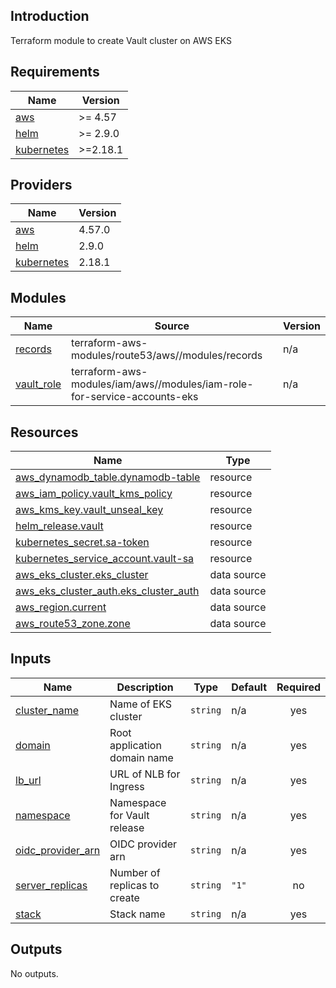## Introduction
Terraform module to create Vault cluster on AWS EKS

<!-- BEGIN_TF_DOCS -->
## Requirements

| Name | Version |
|------|---------|
| <a name="requirement_aws"></a> [aws](#requirement\_aws) | >= 4.57 |
| <a name="requirement_helm"></a> [helm](#requirement\_helm) | >= 2.9.0 |
| <a name="requirement_kubernetes"></a> [kubernetes](#requirement\_kubernetes) | >=2.18.1 |

## Providers

| Name | Version |
|------|---------|
| <a name="provider_aws"></a> [aws](#provider\_aws) | 4.57.0 |
| <a name="provider_helm"></a> [helm](#provider\_helm) | 2.9.0 |
| <a name="provider_kubernetes"></a> [kubernetes](#provider\_kubernetes) | 2.18.1 |

## Modules

| Name | Source | Version |
|------|--------|---------|
| <a name="module_records"></a> [records](#module\_records) | terraform-aws-modules/route53/aws//modules/records | n/a |
| <a name="module_vault_role"></a> [vault\_role](#module\_vault\_role) | terraform-aws-modules/iam/aws//modules/iam-role-for-service-accounts-eks | n/a |

## Resources

| Name | Type |
|------|------|
| [aws_dynamodb_table.dynamodb-table](https://registry.terraform.io/providers/hashicorp/aws/latest/docs/resources/dynamodb_table) | resource |
| [aws_iam_policy.vault_kms_policy](https://registry.terraform.io/providers/hashicorp/aws/latest/docs/resources/iam_policy) | resource |
| [aws_kms_key.vault_unseal_key](https://registry.terraform.io/providers/hashicorp/aws/latest/docs/resources/kms_key) | resource |
| [helm_release.vault](https://registry.terraform.io/providers/hashicorp/helm/latest/docs/resources/release) | resource |
| [kubernetes_secret.sa-token](https://registry.terraform.io/providers/hashicorp/kubernetes/latest/docs/resources/secret) | resource |
| [kubernetes_service_account.vault-sa](https://registry.terraform.io/providers/hashicorp/kubernetes/latest/docs/resources/service_account) | resource |
| [aws_eks_cluster.eks_cluster](https://registry.terraform.io/providers/hashicorp/aws/latest/docs/data-sources/eks_cluster) | data source |
| [aws_eks_cluster_auth.eks_cluster_auth](https://registry.terraform.io/providers/hashicorp/aws/latest/docs/data-sources/eks_cluster_auth) | data source |
| [aws_region.current](https://registry.terraform.io/providers/hashicorp/aws/latest/docs/data-sources/region) | data source |
| [aws_route53_zone.zone](https://registry.terraform.io/providers/hashicorp/aws/latest/docs/data-sources/route53_zone) | data source |

## Inputs

| Name | Description | Type | Default | Required |
|------|-------------|------|---------|:--------:|
| <a name="input_cluster_name"></a> [cluster\_name](#input\_cluster\_name) | Name of EKS cluster | `string` | n/a | yes |
| <a name="input_domain"></a> [domain](#input\_domain) | Root application domain name | `string` | n/a | yes |
| <a name="input_lb_url"></a> [lb\_url](#input\_lb\_url) | URL of NLB for Ingress | `string` | n/a | yes |
| <a name="input_namespace"></a> [namespace](#input\_namespace) | Namespace for Vault release | `string` | n/a | yes |
| <a name="input_oidc_provider_arn"></a> [oidc\_provider\_arn](#input\_oidc\_provider\_arn) | OIDC provider arn | `string` | n/a | yes |
| <a name="input_server_replicas"></a> [server\_replicas](#input\_server\_replicas) | Number of replicas to create | `string` | `"1"` | no |
| <a name="input_stack"></a> [stack](#input\_stack) | Stack name | `string` | n/a | yes |

## Outputs

No outputs.
<!-- END_TF_DOCS -->
